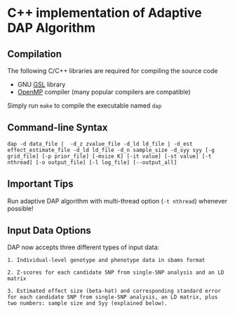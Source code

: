 # C++ implementation of Adaptive DAP Algorithm

## Compilation 

The following C/C++ libraries are required for compiling the source code

* GNU [GSL](http://www.gnu.org/software/gsl/) library 
* [OpenMP](http://openmp.org/wp/openmp-compilers/) compiler (many popular compilers are compatible)

Simply run ``make`` to compile the executable named ``dap``


## Command-line Syntax

```dap -d data_file |  -d_z zvalue_file -d_ld ld_file | -d_est effect_estimate_file -d_ld ld_file -d_n sample_size -d_syy syy [-g grid_file] [-p prior_file] [-msize K] [-it value] [-st value] [-t nthread] [-o output_file] [-l log_file] [--output_all]```


## Important Tips

Run adaptive DAP algorithm with multi-thread option (``-t nthread``) whenever possible! 

## Input Data Options

DAP now accepts three different types of input data: 
    
    1. Individual-level genotype and phenotype data in sbams format

    2. Z-scores for each candidate SNP from single-SNP analysis and an LD matrix
    
    3. Estimated effect size (beta-hat) and corresponding standard error for each candidate SNP from single-SNP analysis, an LD matrix, plus two numbers: sample size and Syy (explained below).



